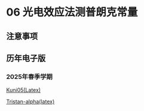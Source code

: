 # 06 光电效应法测普朗克常量

## 注意事项


## 历年电子版

### 2025年春季学期

[Kuni05(Latex)](https://github.com/Kuni05/SUSTech-PHY104B/tree/main/2025/%E6%8A%A5%E5%91%8A/06%20%E5%85%89%E7%94%B5%E6%95%88%E5%BA%94%E6%B5%8B%E6%99%AE%E6%9C%97%E5%85%8B%E5%B8%B8%E9%87%8F)


[Tristan-alpha(latex)](https://github.com/Tristan-alpha/Phylab-PHY104B-SUSTech/tree/main/%E6%99%AE%E6%9C%97%E5%85%8B%E5%B8%B8%E6%95%B0)